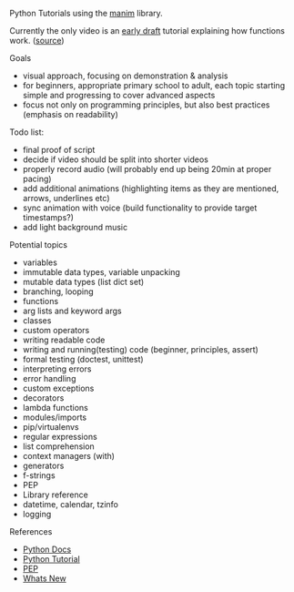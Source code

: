 Python Tutorials using the [manim](https://pypi.org/project/manim/) library.

Currently the only video is an [early draft](https://www.youtube.com/watch?v=GWg1NRu8FSE) tutorial explaining how functions work. ([source](videos/function_intro.py))

Goals
* visual approach, focusing on demonstration & analysis
* for beginners, appropriate primary school to adult, each topic starting simple and progressing to cover advanced aspects
* focus not only on programming principles, but also best practices (emphasis on readability)

Todo list:
* final proof of script
* decide if video should be split into shorter videos
* properly record audio (will probably end up being 20min at proper pacing)
* add additional animations (highlighting items as they are mentioned, arrows, underlines etc)
* sync animation with voice (build functionality to provide target timestamps?)
* add light background music

Potential topics
* variables
* immutable data types, variable unpacking
* mutable data types (list dict set)
* branching, looping
* functions
* arg lists and keyword args
* classes
* custom operators
* writing readable code
* writing and running(testing) code (beginner, principles, assert)
* formal testing (doctest, unittest)
* interpreting errors
* error handling
* custom exceptions
* decorators
* lambda functions
* modules/imports
* pip/virtualenvs
* regular expressions
* list comprehension
* context managers (with)
* generators
* f-strings
* PEP
* Library reference
* datetime, calendar, tzinfo
* logging

References
* [Python Docs](https://docs.python.org/3/)
* [Python Tutorial](https://docs.python.org/3/tutorial/)
* [PEP](https://www.python.org/dev/peps/)
* [Whats New](https://docs.python.org/3.8/whatsnew/)
